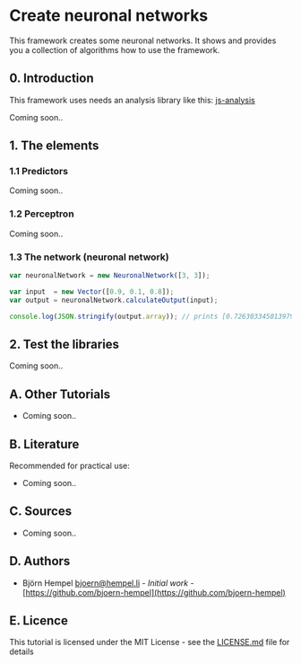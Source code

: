 # Create neuronal networks

This framework creates some neuronal networks. It shows and provides you a collection of algorithms how to use the framework.

## 0. Introduction

This framework uses needs an analysis library like this: [js-analysis](https://github.com/bjoern-hempel/js-analysis)

Coming soon..

## 1. The elements

### 1.1 Predictors

Coming soon..

### 1.2 Perceptron

Coming soon..

### 1.3 The network (neuronal network)

```javascript
var neuronalNetwork = new NeuronalNetwork([3, 3]);

var input  = new Vector([0.9, 0.1, 0.8]);
var output = neuronalNetwork.calculateOutput(input);

console.log(JSON.stringify(output.array)); // prints [0.7263033450139793,0.7085980724248232,0.778097059561142]
```

## 2. Test the libraries

Coming soon..

## A. Other Tutorials

* Coming soon..

## B. Literature

Recommended for practical use:

* Coming soon..

## C. Sources

* Coming soon..

## D. Authors

* Björn Hempel <bjoern@hempel.li> - _Initial work_ - [https://github.com/bjoern-hempel](https://github.com/bjoern-hempel)

## E. Licence

This tutorial is licensed under the MIT License - see the [LICENSE.md](/LICENSE.md) file for details

